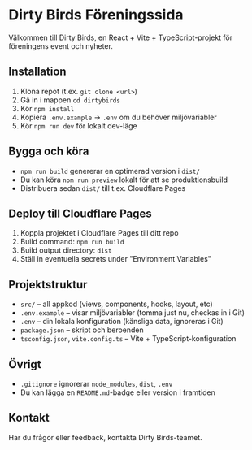# Dirty Birds Föreningssida

Välkommen till Dirty Birds, en React + Vite + TypeScript-projekt för föreningens event och nyheter.

## Installation
1. Klona repot (t.ex. `git clone <url>`)
2. Gå in i mappen `cd dirtybirds`
3. Kör `npm install`
4. Kopiera `.env.example` → `.env` om du behöver miljövariabler
5. Kör `npm run dev` för lokalt dev-läge

## Bygga och köra
- `npm run build` genererar en optimerad version i `dist/`
- Du kan köra `npm run preview` lokalt för att se produktionsbuild
- Distribuera sedan `dist/` till t.ex. Cloudflare Pages

## Deploy till Cloudflare Pages
1. Koppla projektet i Cloudflare Pages till ditt repo
2. Build command: `npm run build`
3. Build output directory: `dist`
4. Ställ in eventuella secrets under "Environment Variables"

## Projektstruktur
- `src/` – all appkod (views, components, hooks, layout, etc)
- `.env.example` – visar miljövariabler (tomma just nu, checkas in i Git)
- `.env` – din lokala konfiguration (känsliga data, ignoreras i Git)
- `package.json` – skript och beroenden
- `tsconfig.json`, `vite.config.ts` – Vite + TypeScript-konfiguration

## Övrigt
- `.gitignore` ignorerar `node_modules`, `dist`, `.env`
- Du kan lägga en `README.md`-badge eller version i framtiden

## Kontakt
Har du frågor eller feedback, kontakta Dirty Birds-teamet.